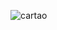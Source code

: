 ![cartao](https://user-images.githubusercontent.com/72028645/132030645-6fdf2125-7d77-4136-a9b3-de4ed787b871.png)

